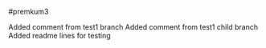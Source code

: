 #premkum3

Added comment from test1 branch
Added comment from test1 child branch
Added readme lines for testing 
